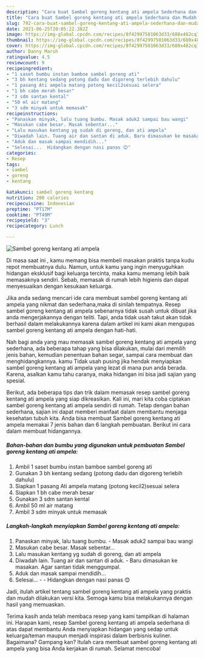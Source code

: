 ```yaml
---
description: "Cara buat Sambel goreng kentang ati ampela Sederhana dan Mudah Dibuat"
title: "Cara buat Sambel goreng kentang ati ampela Sederhana dan Mudah Dibuat"
slug: 792-cara-buat-sambel-goreng-kentang-ati-ampela-sederhana-dan-mudah-dibuat
date: 2021-06-25T20:05:22.382Z
image: https://img-global.cpcdn.com/recipes/8f42997501063d33/680x482cq70/sambel-goreng-kentang-ati-ampela-foto-resep-utama.jpg
thumbnail: https://img-global.cpcdn.com/recipes/8f42997501063d33/680x482cq70/sambel-goreng-kentang-ati-ampela-foto-resep-utama.jpg
cover: https://img-global.cpcdn.com/recipes/8f42997501063d33/680x482cq70/sambel-goreng-kentang-ati-ampela-foto-resep-utama.jpg
author: Danny Marsh
ratingvalue: 4.5
reviewcount: 9
recipeingredient:
- "1 saset bumbu instan bamboe sambel goreng ati"
- "3 bh kentang sedang potong dadu dan digoreng terlebih dahulu"
- "1 pasang Ati ampela matang potong kecil2sesuai selera"
- "1 bh cabe merah besar"
- "3 sdm santan kental"
- "50 ml air matang"
- "3 sdm minyak untuk memasak"
recipeinstructions:
- "Panaskan minyak, lalu tuang bumbu. Masak aduk2 sampai bau wangi"
- "Masukan cabe besar. Masak sebentar..."
- "Lalu masukan kentang yg sudah di goreng, dan ati ampela"
- "Diwadah lain. Tuang air dan santan di aduk. Baru dimasukan ke masakan. Agar santan tidak menggumpal."
- "Aduk dan masak sampai mendidih..."
- "Selesai...  Hidangkan dengan nasi panas 😊"
categories:
- Resep
tags:
- sambel
- goreng
- kentang

katakunci: sambel goreng kentang 
nutrition: 200 calories
recipecuisine: Indonesian
preptime: "PT17M"
cooktime: "PT49M"
recipeyield: "3"
recipecategory: Lunch

---
```



![Sambel goreng kentang ati ampela](https://img-global.cpcdn.com/recipes/8f42997501063d33/680x482cq70/sambel-goreng-kentang-ati-ampela-foto-resep-utama.jpg)

Di masa  saat ini , kamu memang bisa membeli masakan praktis tanpa kudu repot membuatnya dulu. Namun, untuk kamu yang ingin menyuguhkan hidangan eksklusif bagi keluarga tercinta, maka kamu memang lebih baik memasaknya sendiri. Sebab, memasak di rumah lebih higienis dan dapat menyesuaikan dengan kesukaan keluarga.

Jika anda sedang mencari ide cara membuat sambel goreng kentang ati ampela yang nikmat dan sederhana,maka di sinilah tempatnya. Resep sambel goreng kentang ati ampela  sebenarnya tidak susah untuk dibuat jika anda mengerjakannya dengan teliti. Tapi, anda tidak usah takut akan tidak berhasil dalam melakukannya 
karena dalam artikel ini kami akan mengupas sambel goreng kentang ati ampela dengan hati-hati.  



Nah bagi anda yang mau memasak sambel goreng kentang ati ampela yang sederhana, ada beberapa tahap yang bisa dilakukan, mulai dari memilih jenis bahan, kemudian penentuan bahan segar, sampai cara membuat dan menghidangkannya. kamu Tidak usah pusing jika hendak menyiapkan sambel goreng kentang ati ampela yang lezat di mana pun anda berada. Karena, asalkan kamu  tahu caranya, maka hidangan ini bisa jadi sajian yang spesial.

Berikut, ada beberapa tips dan trik dalam memasak resep sambel goreng kentang ati ampela yang siap dikreasikan. Kali ini, mari kita coba ciptakan sambel goreng kentang ati ampela sendiri di rumah. Tetap dengan bahan sederhana, sajian ini dapat memberi manfaat dalam membantu menjaga kesehatan tubuh kita. Anda bisa membuat Sambel goreng kentang ati ampela memakai 7 jenis bahan dan 6 langkah pembuatan. Berikut ini cara dalam membuat hidangannya.

<!--inarticleads1-->

##### Bahan-bahan dan bumbu yang digunakan untuk pembuatan Sambel goreng kentang ati ampela:

1. Ambil 1 saset bumbu instan bamboe sambel goreng ati
1. Gunakan 3 bh kentang sedang (potong dadu dan digoreng terlebih dahulu)
1. Siapkan 1 pasang Ati ampela matang (potong kecil2)sesuai selera
1. Siapkan 1 bh cabe merah besar
1. Gunakan 3 sdm santan kental
1. Ambil 50 ml air matang
1. Ambil 3 sdm minyak untuk memasak




<!--inarticleads2-->

##### Langkah-langkah menyiapkan Sambel goreng kentang ati ampela:

1. Panaskan minyak, lalu tuang bumbu. - Masak aduk2 sampai bau wangi
1. Masukan cabe besar. Masak sebentar...
1. Lalu masukan kentang yg sudah di goreng, dan ati ampela
1. Diwadah lain. Tuang air dan santan di aduk. - Baru dimasukan ke masakan. Agar santan tidak menggumpal.
1. Aduk dan masak sampai mendidih...
1. Selesai... -  - Hidangkan dengan nasi panas 😊




Jadi, itulah artikel tentang  sambel goreng kentang ati ampela  yang praktis dan mudah dilakukan versi kita. Semoga kamu bisa melakukannya dengan hasil yang memuaskan. 

Terima kasih anda telah membaca resep yang kami tampilkan di halaman ini. Harapan kami, resep  Sambel goreng kentang ati ampela sederhana di atas dapat membantu Anda menyiapkan hidangan yang sedap untuk keluarga/teman maupun menjadi inspirasi dalam berbisnis kuliner. Bagaimana? Gampang kan? Itulah cara membuat sambel goreng kentang ati ampela yang bisa Anda kerjakan di rumah. Selamat mencoba!

